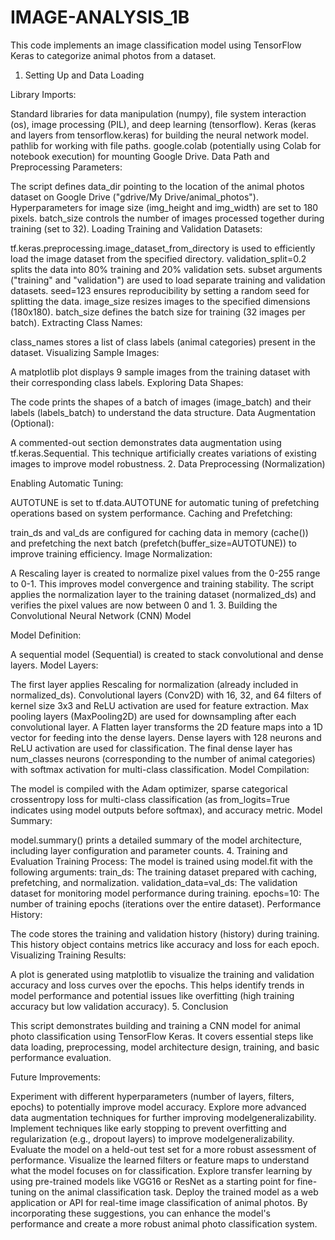 # IMAGE-ANALYSIS_1B
This code implements an image classification model using TensorFlow Keras to categorize animal photos from a dataset.

1. Setting Up and Data Loading

Library Imports:

Standard libraries for data manipulation (numpy), file system interaction (os), image processing (PIL), and deep learning (tensorflow).
Keras (keras and layers from tensorflow.keras) for building the neural network model.
pathlib for working with file paths.
google.colab (potentially using Colab for notebook execution) for mounting Google Drive.
Data Path and Preprocessing Parameters:

The script defines data_dir pointing to the location of the animal photos dataset on Google Drive ("gdrive/My Drive/animal_photos").
Hyperparameters for image size (img_height and img_width) are set to 180 pixels.
batch_size controls the number of images processed together during training (set to 32).
Loading Training and Validation Datasets:

tf.keras.preprocessing.image_dataset_from_directory is used to efficiently load the image dataset from the specified directory.
validation_split=0.2 splits the data into 80% training and 20% validation sets.
subset arguments ("training" and "validation") are used to load separate training and validation datasets.
seed=123 ensures reproducibility by setting a random seed for splitting the data.
image_size resizes images to the specified dimensions (180x180).
batch_size defines the batch size for training (32 images per batch).
Extracting Class Names:

class_names stores a list of class labels (animal categories) present in the dataset.
Visualizing Sample Images:

A matplotlib plot displays 9 sample images from the training dataset with their corresponding class labels.
Exploring Data Shapes:

The code prints the shapes of a batch of images (image_batch) and their labels (labels_batch) to understand the data structure.
Data Augmentation (Optional):

A commented-out section demonstrates data augmentation using tf.keras.Sequential. This technique artificially creates variations of existing images to improve model robustness.
2. Data Preprocessing (Normalization)

Enabling Automatic Tuning:

AUTOTUNE is set to tf.data.AUTOTUNE for automatic tuning of prefetching operations based on system performance.
Caching and Prefetching:

train_ds and val_ds are configured for caching data in memory (cache()) and prefetching the next batch (prefetch(buffer_size=AUTOTUNE)) to improve training efficiency.
Image Normalization:

A Rescaling layer is created to normalize pixel values from the 0-255 range to 0-1. This improves model convergence and training stability.
The script applies the normalization layer to the training dataset (normalized_ds) and verifies the pixel values are now between 0 and 1.
3. Building the Convolutional Neural Network (CNN) Model

Model Definition:

A sequential model (Sequential) is created to stack convolutional and dense layers.
Model Layers:

The first layer applies Rescaling for normalization (already included in normalized_ds).
Convolutional layers (Conv2D) with 16, 32, and 64 filters of kernel size 3x3 and ReLU activation are used for feature extraction.
Max pooling layers (MaxPooling2D) are used for downsampling after each convolutional layer.
A Flatten layer transforms the 2D feature maps into a 1D vector for feeding into the dense layers.
Dense layers with 128 neurons and ReLU activation are used for classification.
The final dense layer has num_classes neurons (corresponding to the number of animal categories) with softmax activation for multi-class classification.
Model Compilation:

The model is compiled with the Adam optimizer, sparse categorical crossentropy loss for multi-class classification (as from_logits=True indicates using model outputs before softmax), and accuracy metric.
Model Summary:

model.summary() prints a detailed summary of the model architecture, including layer configuration and parameter counts.
4. Training and Evaluation
Training Process:
The model is trained using model.fit with the following arguments:
train_ds: The training dataset prepared with caching, prefetching, and normalization.
validation_data=val_ds: The validation dataset for monitoring model performance during training.
epochs=10: The number of training epochs (iterations over the entire dataset).
Performance History:

The code stores the training and validation history (history) during training. This history object contains metrics like accuracy and loss for each epoch.
Visualizing Training Results:

A plot is generated using matplotlib to visualize the training and validation accuracy and loss curves over the epochs.
This helps identify trends in model performance and potential issues like overfitting (high training accuracy but low validation accuracy).
5. Conclusion

This script demonstrates building and training a CNN model for animal photo classification using TensorFlow Keras. It covers essential steps like data loading, preprocessing, model architecture design, training, and basic performance evaluation.

Future Improvements:

Experiment with different hyperparameters (number of layers, filters, epochs) to potentially improve model accuracy.
Explore more advanced data augmentation techniques for further improving modelgeneralizability.
Implement techniques like early stopping to prevent overfitting and regularization (e.g., dropout layers) to improve modelgeneralizability.
Evaluate the model on a held-out test set for a more robust assessment of performance.
Visualize the learned filters or feature maps to understand what the model focuses on for classification.
Explore transfer learning by using pre-trained models like VGG16 or ResNet as a starting point for fine-tuning on the animal classification task.
Deploy the trained model as a web application or API for real-time image classification of animal photos.
By incorporating these suggestions, you can enhance the model's performance and create a more robust animal photo classification system.
